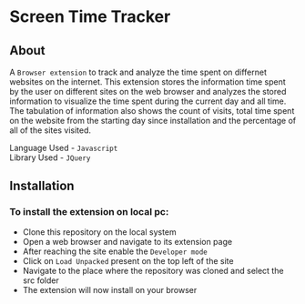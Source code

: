 # Screen Time Tracker
## About
A ```Browser extension``` to track and analyze the time spent on differnet websites on the internet. This extension stores the information time spent by the user on different sites on the web browser and analyzes the stored information to visualize the time spent during the current day and all time. The tabulation of information also shows the count of visits, total time spent on the website from the starting day since installation and the percentage of all of the sites visited.

Language Used  - ```Javascript```  
Library  Used  - ```JQuery```

## Installation

### To install the extension on local pc:  
- Clone this repository on the local system
- Open a web browser and navigate to its extension page
- After reaching the site enable the ```Developer mode```
- Click on ```Load Unpacked``` present on the top left of the site
- Navigate to the place where the repository was cloned and select the src folder
- The extension will now install on your browser